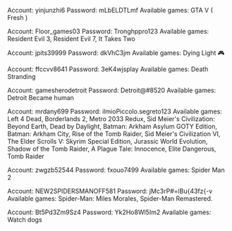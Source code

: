 Account: yinjunzhi6
Password: mLbELDTLmf
Available games: GTA V ( Fresh )

Account: Floor_games03
Password: Tronghppro123
Available games: Resident Evil 3, Resident Evil 7, It Takes Two

Account: jpits39999
Password: dkVhC3jm
Available games: Dying Light 🎮

Account: ffccvv8641
Password: 3eK4wjsplay
Available games: Death Stranding

Account: gamesherodetroit
Password: Detroit@#8520
Available games: Detroit Became human

Account: mrdany699
Password: ilmioPiccolo.segreto123
Available games: Left 4 Dead, Borderlands 2, Metro 2033 Redux, Sid Meier's Civilization: Beyond Earth, Dead by Daylight, Batman: Arkham Asylum GOTY Edition, Batman: Arkham City, Rise of the Tomb Raider, Sid Meier's Civilization VI, The Elder Scrolls V: Skyrim Special Edition, Jurassic World Evolution, Shadow of the Tomb Raider, A Plague Tale: Innocence, Elite Dangerous, Tomb Raider

Account: zwgzb52544
Password: fxouo7499
Available games: Spider Man 2

Account: NEW2SPIDERSMANOFF581
Password: jMc3rP#=lBu\{43fz{-v
Available games: Spider-Man: Miles Morales, Spider-Man Remastered.

Account: Bt5Pd3Zm9Sz4
Password: Yk2Ho8Wl5Im2
Available games: Watch dogs
